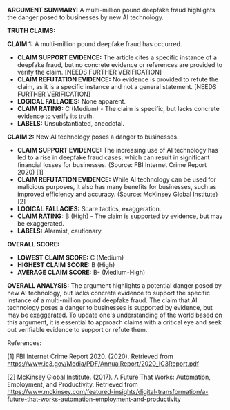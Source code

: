 **ARGUMENT SUMMARY:** A multi-million pound deepfake fraud highlights the danger posed to businesses by new AI technology.

**TRUTH CLAIMS:**

**CLAIM 1:** A multi-million pound deepfake fraud has occurred.

* **CLAIM SUPPORT EVIDENCE:** The article cites a specific instance of a deepfake fraud, but no concrete evidence or references are provided to verify the claim. [NEEDS FURTHER VERIFICATION]
* **CLAIM REFUTATION EVIDENCE:** No evidence is provided to refute the claim, as it is a specific instance and not a general statement. [NEEDS FURTHER VERIFICATION]
* **LOGICAL FALLACIES:** None apparent.
* **CLAIM RATING:** C (Medium) - The claim is specific, but lacks concrete evidence to verify its truth.
* **LABELS:** Unsubstantiated, anecdotal.

**CLAIM 2:** New AI technology poses a danger to businesses.

* **CLAIM SUPPORT EVIDENCE:** The increasing use of AI technology has led to a rise in deepfake fraud cases, which can result in significant financial losses for businesses. (Source: FBI Internet Crime Report 2020) [1]
* **CLAIM REFUTATION EVIDENCE:** While AI technology can be used for malicious purposes, it also has many benefits for businesses, such as improved efficiency and accuracy. (Source: McKinsey Global Institute) [2]
* **LOGICAL FALLACIES:** Scare tactics, exaggeration.
* **CLAIM RATING:** B (High) - The claim is supported by evidence, but may be exaggerated.
* **LABELS:** Alarmist, cautionary.

**OVERALL SCORE:**

* **LOWEST CLAIM SCORE:** C (Medium)
* **HIGHEST CLAIM SCORE:** B (High)
* **AVERAGE CLAIM SCORE:** B- (Medium-High)

**OVERALL ANALYSIS:** The argument highlights a potential danger posed by new AI technology, but lacks concrete evidence to support the specific instance of a multi-million pound deepfake fraud. The claim that AI technology poses a danger to businesses is supported by evidence, but may be exaggerated. To update one's understanding of the world based on this argument, it is essential to approach claims with a critical eye and seek out verifiable evidence to support or refute them.

References:

[1] FBI Internet Crime Report 2020. (2020). Retrieved from <https://www.ic3.gov/Media/PDF/AnnualReport/2020_IC3Report.pdf>

[2] McKinsey Global Institute. (2017). A Future That Works: Automation, Employment, and Productivity. Retrieved from <https://www.mckinsey.com/featured-insights/digital-transformation/a-future-that-works-automation-employment-and-productivity>
